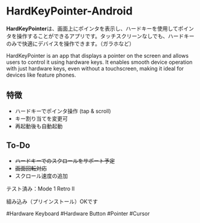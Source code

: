 # HardKeyPointer-Android

**HardKeyPointer**は、画面上にポインタを表示し、ハードキーを使用してポインタを操作することができるアプリです。タッチスクリーンなしでも、ハードキーのみで快適にデバイスを操作できます。（ガラホなど）

HardKeyPointer is an app that displays a pointer on the screen and allows users to control it using hardware keys. It enables smooth device operation with just hardware keys, even without a touchscreen, making it ideal for devices like feature phones. 

## 特徴

- ハードキーでポインタ操作 (tap & scroll)
- キー割り当てを変更可
- 再起動後も自動起動

## To-Do
- ~~ハードキーでのスクロールをサポート予定~~
- ~~画面回転対応~~
- スクロール速度の追加

テスト済み：Mode 1 Retro II

組み込み（プリインストール）OKです

#Hardware Keyboard 
#Hardware Button 
#Pointer
#Cursor
